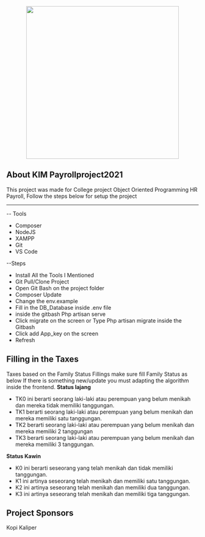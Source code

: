 
<p align="center"><a href="https://laravel.com" target="_blank"><img src="https://raw.githubusercontent.com/hakimadni/payrollproject2021/main/public/img/Group%2015%20(6).png" width="400"></a></p>

## About KIM Payrollproject2021

This project was made for College project Object Oriented Programming HR Payroll,
Follow the steps below for setup the project

---
-- Tools

- Composer
- NodeJS
- XAMPP
- Git
- VS Code

--Steps

- Install All the Tools I Mentioned
- Git Pull/Clone Project
- Open Git Bash on the project folder
- Composer Update
- Change the env.example
- Fill in the DB_Database inside .env file
- inside the gitbash Php artisan serve
- Click migrate on the screen or Type Php artisan migrate inside the Gitbash
- Click add App_key on the screen
- Refresh


## Filling in the Taxes 

Taxes based on the Family Status Fillings make sure fill Family Status as below
If there is something new/update you must adapting the algorithm inside the frontend.
**Status lajang**

-   TK0 ini berarti seorang laki-laki atau perempuan yang belum menikah dan mereka tidak memiliki tanggungan.
-   TK1 berarti seorang laki-laki atau perempuan yang belum menikah dan mereka memiliki satu tanggungan.
-   TK2 berarti seorang laki-laki atau perempuan yang belum menikah dan mereka memiliki 2 tanggungan
-   TK3 berarti seorang laki-laki atau perempuan yang belum menikah dan mereka memiliki 3 tanggungan.

**Status Kawin**

-   K0 ini berarti seseorang yang telah menikah dan tidak memiliki tanggungan.
-   K1 ini artinya seseorang telah menikah dan memiliki satu tanggungan.
-   K2 ini artinya seseorang telah menikah dan memiliki dua tanggungan.
-   K3 ini artinya seseorang telah menikah dan memiliki tiga tanggungan.

## Project Sponsors

Kopi Kaliper
